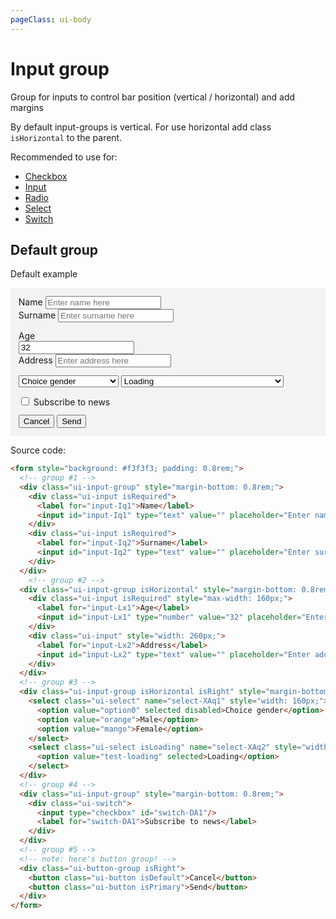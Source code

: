 ```yaml
---
pageClass: ui-body
---
```


# Input group

Group for inputs to control bar position (vertical / horizontal) and add margins

By default input-groups is vertical. For use horizontal add class `isHorizontal` to the parent.

Recommended to use for:

- [Checkbox](/docs/checkbox.html)
- [Input](/docs/input.html)
- [Radio](/docs/radio.html)
- [Select](/docs/select.html)
- [Switch](/docs/switch.html)

## Default group

Default example

<section class="ui-section">
  <form style="background: #f3f3f3; padding: 0.8rem;">
    <!-- group #1 -->
    <div class="ui-input-group" style="margin-bottom: 0.8rem;">
      <div class="ui-input isRequired">
        <label for="input-Iq1">Name</label>
        <input
          id="input-Iq1"
          type="text"
          value=""
          placeholder="Enter name here"
        />
      </div>
      <div class="ui-input isRequired">
        <label for="input-Iq2">Surname</label>
        <input
          id="input-Iq2"
          type="text"
          value=""
          placeholder="Enter surname here"
        />
      </div>
    </div>
    <!-- group #2 -->
    <div class="ui-input-group isHorizontal" style="margin-bottom: 0.8rem;">
      <div class="ui-input isRequired" style="max-width: 160px;">
        <label for="input-Lx1">Age</label>
        <input id="input-Lx1" type="number" value="32" placeholder="Enter age here" />
      </div>
      <div class="ui-input" style="width: 260px;">
        <label for="input-Lx2">Address</label>
        <input id="input-Lx2" type="text" value="" placeholder="Enter address here" />
      </div>
    </div>
    <!-- group #3 -->
    <div class="ui-input-group isHorizontal isRight" style="margin-bottom: 0.8rem;">
      <select class="ui-select" name="select-XAq1" style="width: 160px;">
        <option value="option0" selected disabled>Choice gender</option>
        <option value="orange">Male</option>
        <option value="mango">Female</option>
      </select>
      <select class="ui-select isLoading" name="select-XAq2" style="width: 260px;">
        <option value="test-loading" selected>Loading</option>
      </select>
    </div>
    <!-- group #4 -->
    <div class="ui-input-group" style="margin-bottom: 0.8rem;">
      <div class="ui-switch">
        <input type="checkbox" id="switch-DA1"/>
        <label for="switch-DA1">Subscribe to news</label>
      </div>
    </div>
    <!-- group #5 -->
    <!-- note: here's button group! -->
    <div class="ui-button-group isRight">
      <button class="ui-button isDefault">Cancel</button>
      <button class="ui-button isPrimary">Send</button>
    </div>
  </form>
</section>

Source code:

```html
<form style="background: #f3f3f3; padding: 0.8rem;">
  <!-- group #1 -->
  <div class="ui-input-group" style="margin-bottom: 0.8rem;">
    <div class="ui-input isRequired">
      <label for="input-Iq1">Name</label>
      <input id="input-Iq1" type="text" value="" placeholder="Enter name here" />
    </div>
    <div class="ui-input isRequired">
      <label for="input-Iq2">Surname</label>
      <input id="input-Iq2" type="text" value="" placeholder="Enter surname here" />
    </div>
  </div>
    <!-- group #2 -->
  <div class="ui-input-group isHorizontal" style="margin-bottom: 0.8rem;">
    <div class="ui-input isRequired" style="max-width: 160px;">
      <label for="input-Lx1">Age</label>
      <input id="input-Lx1" type="number" value="32" placeholder="Enter age here" />
    </div>
    <div class="ui-input" style="width: 260px;">
      <label for="input-Lx2">Address</label>
      <input id="input-Lx2" type="text" value="" placeholder="Enter address here" />
    </div>
  </div>
  <!-- group #3 -->
  <div class="ui-input-group isHorizontal isRight" style="margin-bottom: 0.8rem;">
    <select class="ui-select" name="select-XAq1" style="width: 160px;">
      <option value="option0" selected disabled>Choice gender</option>
      <option value="orange">Male</option>
      <option value="mango">Female</option>
    </select>
    <select class="ui-select isLoading" name="select-XAq2" style="width: 260px;">
      <option value="test-loading" selected>Loading</option>
    </select>
  </div>
  <!-- group #4 -->
  <div class="ui-input-group" style="margin-bottom: 0.8rem;">
    <div class="ui-switch">
      <input type="checkbox" id="switch-DA1"/>
      <label for="switch-DA1">Subscribe to news</label>
    </div>
  </div>
  <!-- group #5 -->
  <!-- note: here's button group! -->
  <div class="ui-button-group isRight">
    <button class="ui-button isDefault">Cancel</button>
    <button class="ui-button isPrimary">Send</button>
  </div>
</form>
```
